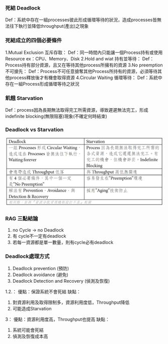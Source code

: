 ### 死結 Deadlock
Def：系統中存在一組processes彼此形成循環等待的狀況，造成processes皆無法往下執行並降低throughput(產出)之現象

### 死結成立的四個必要條件
1.Mutual Exclusion 互斥存取：
Def：同一時間內只能讓一個Process持有或使用Resource
ex：CPU、Memory、Disk
2.Hold and wiat 持有並等待：
Def：Process持有部分資源，且又在等待其他process所擁有的資源
3.No preemption 不可搶先：
Def：Process不可任意搶奪其他Process所持有的資源，必須等待其他process釋放後才有機會取得資源
4.Circular Waiting 循環等待：
Def：系統中存在一組Process形成循環等待之狀況

### 飢餓 Starvation
Def：process因為長期無法取得完工所需資源，導致遲遲無法完工，形成indefinite blocking(無限阻塞)現象(不確定何時結束)

### Deadlock vs Starvation

![](assets/markdown-img-paste-20210904213649355.png)

### RAG 三點結論
1. no Cycle -> no Deadlock
2. 有 cycle不一定有deadlock
3. 若每一資源都是單一數量，則有cycle必有deadlock

### Deadlock處理方式
1. Deadlock prevention (預防)
2. Deadlock avoidance (避免)
3. Deadlock Detection and Recovery (偵測及恢復)

1.2.：
優點：保證系統不會死結
缺點：
1. 對資源利用及取得限制多，資源利用度低，Throughput降低
2. 可能造成Starvation

3：
優點：資源利用度高，Throughput也提高
缺點：
1. 系統可能會死結
2. 偵測及恢復成本高
